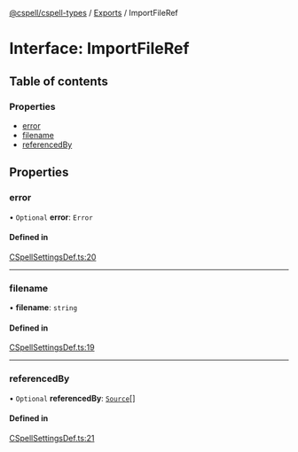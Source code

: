 [@cspell/cspell-types](../README.md) / [Exports](../modules.md) / ImportFileRef

# Interface: ImportFileRef

## Table of contents

### Properties

- [error](ImportFileRef.md#error)
- [filename](ImportFileRef.md#filename)
- [referencedBy](ImportFileRef.md#referencedby)

## Properties

### error

• `Optional` **error**: `Error`

#### Defined in

[CSpellSettingsDef.ts:20](https://github.com/streetsidesoftware/cspell/blob/26dd25a/packages/cspell-types/src/CSpellSettingsDef.ts#L20)

___

### filename

• **filename**: `string`

#### Defined in

[CSpellSettingsDef.ts:19](https://github.com/streetsidesoftware/cspell/blob/26dd25a/packages/cspell-types/src/CSpellSettingsDef.ts#L19)

___

### referencedBy

• `Optional` **referencedBy**: [`Source`](../modules.md#source)[]

#### Defined in

[CSpellSettingsDef.ts:21](https://github.com/streetsidesoftware/cspell/blob/26dd25a/packages/cspell-types/src/CSpellSettingsDef.ts#L21)
